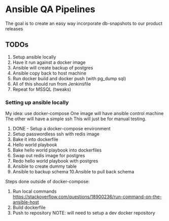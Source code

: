 # Ansible QA Pipelines

The goal is to create an easy way incorporate db-snapshots to our product releases

## TODOs

1. Setup ansible locally
2. Have it run against a docker image
3. Ansible will create backup of postgres
4. Ansible copy back to host machine
5. Run docker build and docker push (with pg_dump sql)
6. All of this should run from Jenkinsfile
7.  Repeat for MSSQL (tweaks)

### Setting up ansible locally
My idea: use docker-compose
One image will have ansible control machine
The other will have a simple ssh
This will just be for manual testing.

1. DONE - Setup a docker-compose environment
2. Setup passwordless ssh with redis image
3. Bake it into dockerfile 
4. Hello world playbook
5. Bake hello world playbook into dockerfiles
6. Swap out redis image for postgres
7. Redo hello world playbook with postgres
8. Ansible to create dummy table
9. Ansible to backup schema
10.Ansible to pull back schema

Steps done outside of docker-compose:
1. Run local commands
https://stackoverflow.com/questions/18900236/run-command-on-the-ansible-host
2. Build dockerfile
3. Push to repository
NOTE: will need to setup a dev docker repository
